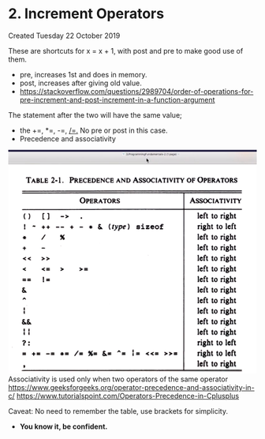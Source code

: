 # 2. Increment Operators
Created Tuesday 22 October 2019

These are shortcuts for x = x + 1, with post and pre to make good use of them.

* pre, increases 1st and does in memory.
* post, increases after giving old value.
* <https://stackoverflow.com/questions/2989704/order-of-operations-for-pre-increment-and-post-increment-in-a-function-argument>

The statement after the two will have the same value; 

* the +=, *=, -=, [/=.](file:///Users/muhammadsanjar/Dropbox/Work_Section/career_dir/dsa_Prog/dsap_toolbox/langs/cpp_dir/codingNinjas/Intro_to_cpp/%3D.) No pre or post in this case.
* Precedence and associativity

![](2._Increment_Operators/precedence001.png)
Associativity is used only when two operators of the same operator
<https://www.geeksforgeeks.org/operator-precedence-and-associativity-in-c/>
<https://www.tutorialspoint.com/Operators-Precedence-in-Cplusplus>

Caveat: No need to remember the table, use brackets for simplicity.

* **You know it, be confident.**


